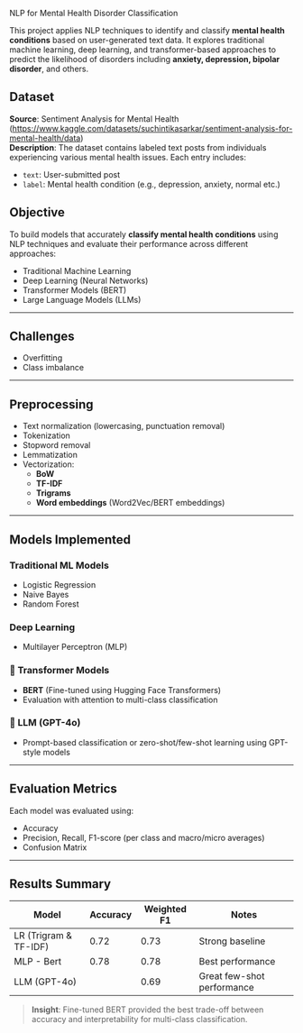 NLP for Mental Health Disorder Classification

This project applies NLP techniques to identify and classify **mental health conditions** based on user-generated text data. It explores traditional machine learning, deep learning, and transformer-based approaches to predict the likelihood of disorders including **anxiety, depression, bipolar disorder**, and others.

## Dataset

**Source**: Sentiment Analysis for Mental Health (https://www.kaggle.com/datasets/suchintikasarkar/sentiment-analysis-for-mental-health/data)  
**Description**: The dataset contains labeled text posts from individuals experiencing various mental health issues. Each entry includes:

- `text`: User-submitted post
- `label`: Mental health condition (e.g., depression, anxiety, normal etc.)

## Objective

To build models that accurately **classify mental health conditions** using NLP techniques and evaluate their performance across different approaches:

- Traditional Machine Learning
- Deep Learning (Neural Networks)
- Transformer Models (BERT)
- Large Language Models (LLMs)

---

## Challenges 

- Overfitting
- Class imbalance

---

## Preprocessing

- Text normalization (lowercasing, punctuation removal)
- Tokenization
- Stopword removal
- Lemmatization
- Vectorization:
  - **BoW**
  - **TF-IDF**
  - **Trigrams**
  - **Word embeddings** (Word2Vec/BERT embeddings)

---

## Models Implemented

### Traditional ML Models
- Logistic Regression
- Naive Bayes
- Random Forest

### Deep Learning
- Multilayer Perceptron (MLP)

### 🧠 Transformer Models
- **BERT** (Fine-tuned using Hugging Face Transformers)
- Evaluation with attention to multi-class classification

### 🧠 LLM (GPT-4o)
- Prompt-based classification or zero-shot/few-shot learning using GPT-style models

---

## Evaluation Metrics

Each model was evaluated using:

- Accuracy
- Precision, Recall, F1-score (per class and macro/micro averages)
- Confusion Matrix

---

## Results Summary

| Model                 | Accuracy | Weighted F1 | Notes                      |
|-----------------------|----------|-------------|----------------------------|
| LR (Trigram & TF-IDF) |     0.72 |        0.73 | Strong baseline            |
| MLP - Bert            |     0.78 |        0.78 | Best performance           |
| LLM (GPT-4o)          |          |        0.69 | Great few-shot performance |

> **Insight**: Fine-tuned BERT provided the best trade-off between accuracy and interpretability for multi-class classification.



